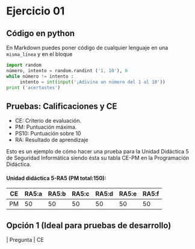 # Ejercicio 01

## Código en python

En Markdown puedes poner código de cualquier lenguaje en una  `misma_línea` y en el bloque


```python 
import random 
número, intento = random.randint ('1, 10'), 0
while número != intento :
     intento = int(input('¡Adivina un número del 1 al 10'))
print ('acertastes')
```

## Pruebas: Calificaciones y CE

* CE: Criterio de evaluación.
* PM: Puntuación máxima. 
* PS10: Puntuación sobre 10
* RA: Resultado de aprendizaje

Esto es un ejemplo de cómo hacer una prueba para la Unidad Didáctica 5 de Seguridad Informática siendo ésta su tabla CE-PM en la Programación Didáctica.

#### Unidad didáctica 5-RA5 (PM total:150):

| CE | RA5:a | RA5:b | RA5:c | RA5:d | RA5:e | RA5:f |
|----|-------|-------|-------|-------|-------|-------|
| PM | 50    | 50    | 50    | 50    | 50    | 50    |

## Opción 1 (Ideal para pruebas de desarrollo)

| Pregunta | CE  
